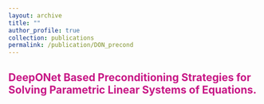 ```yaml
---
layout: archive
title: ""
author_profile: true
collection: publications
permalink: /publication/DON_precond
---
```


## <span style="color:rgb(199, 21, 133)"> DeepONet Based Preconditioning Strategies for Solving Parametric Linear Systems of Equations. </span>
<!-- <div style="text-align: justify">A class of multi-level algorithms for unconstrained nonlinear optimization is presented
which does not require the evaluation of the objective function. The class contains the
momentum-less AdaGrad method as a particular (single-level) instance. The choice of avoiding the evaluation of the objective function is intended to make the algorithms of the class
less sensitive to noise, while the multi-level feature aims at reducing their computational cost.
The evaluation complexity of these algorithms is analyzed and their behaviour in the presence of noise is then illustrated in the context of training deep neural networks for supervised
learning applications.
</div><br />
 -->
<!-- 
**Citation:** S. Gratton, A. Kopaničáková, and Ph. L. Toint. Multilevel Objective-Function-Free Optimization with an Application to Neural Networks Training. arXiv:2302.07049, 2023.  <br />
**Download:** <a href="https://arxiv.org/pdf/2302.07049.pdf" style="color:rgb(199, 21, 133,0.75);">Preprint.</a> <br />
 -->

